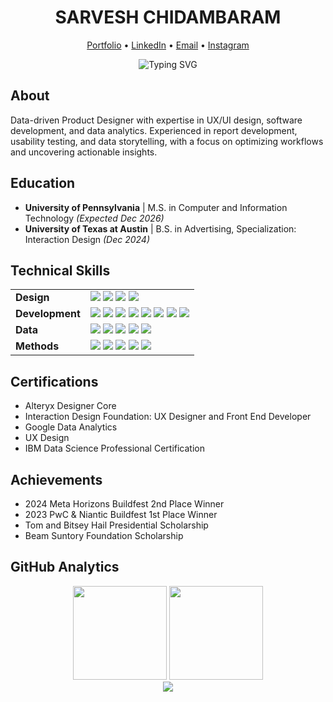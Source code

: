 <div align="center">
  <h1>SARVESH CHIDAMBARAM</h1>
  <p>
    <a href="https://sarveshsea.framer.website" target="_blank">Portfolio</a> •
    <a href="https://www.linkedin.com/in/sarveshchidambaram/" target="_blank">LinkedIn</a> •
    <a href="mailto:chidamb1@seas.upenn.edu" target="_blank">Email</a> •
    <a href="https://www.instagram.com/sarv.sea/" target="_blank">Instagram</a>
  </p>
</div>

<div align="center">
  <img src="https://readme-typing-svg.herokuapp.com?font=SF+Pro+Display&weight=300&size=22&duration=3000&pause=1000&color=999999&center=true&vCenter=true&width=435&lines=Product+Designer;UX%2FUI+Designer;Front-End+Developer;Data+Analyst;Creative+Technologist" alt="Typing SVG" />
</div>

## About

Data-driven Product Designer with expertise in UX/UI design, software development, and data analytics. Experienced in report development, usability testing, and data storytelling, with a focus on optimizing workflows and uncovering actionable insights.

## Education

- **University of Pennsylvania** | M.S. in Computer and Information Technology *(Expected Dec 2026)*
- **University of Texas at Austin** | B.S. in Advertising, Specialization: Interaction Design *(Dec 2024)*

## Technical Skills

<div align="center">
  <table>
    <tr>
      <td><strong>Design</strong></td>
      <td>
        <img src="https://img.shields.io/badge/Figma-%23F24E1E.svg?style=flat-square&logo=figma&logoColor=white&labelColor=black" />
        <img src="https://img.shields.io/badge/Adobe%20CC-%23FF0000.svg?style=flat-square&logo=adobe&logoColor=white&labelColor=black" />
        <img src="https://img.shields.io/badge/Wireframing-%23000000.svg?style=flat-square&logo=prototyping&logoColor=white&labelColor=black" />
        <img src="https://img.shields.io/badge/Prototyping-%23000000.svg?style=flat-square&logo=prototyping&logoColor=white&labelColor=black" />
      </td>
    </tr>
    <tr>
      <td><strong>Development</strong></td>
      <td>
        <img src="https://img.shields.io/badge/HTML5-%23E34F26.svg?style=flat-square&logo=html5&logoColor=white&labelColor=black" />
        <img src="https://img.shields.io/badge/CSS3-%231572B6.svg?style=flat-square&logo=css3&logoColor=white&labelColor=black" />
        <img src="https://img.shields.io/badge/JavaScript-%23F7DF1E.svg?style=flat-square&logo=javascript&logoColor=white&labelColor=black" />
        <img src="https://img.shields.io/badge/React-%2361DAFB.svg?style=flat-square&logo=react&logoColor=white&labelColor=black" />
        <img src="https://img.shields.io/badge/Python-%233776AB.svg?style=flat-square&logo=python&logoColor=white&labelColor=black" />
        <img src="https://img.shields.io/badge/Java-%23ED8B00.svg?style=flat-square&logo=java&logoColor=white&labelColor=black" />
        <img src="https://img.shields.io/badge/TouchDesigner-%23FF0000.svg?style=flat-square&logoColor=white&labelColor=black" />
        <img src="https://img.shields.io/badge/A--Frame-%23EF2D5E.svg?style=flat-square&logo=a-frame&logoColor=white&labelColor=black" />
      </td>
    </tr>
    <tr>
      <td><strong>Data</strong></td>
      <td>
        <img src="https://img.shields.io/badge/SQL-%234479A1.svg?style=flat-square&logo=mysql&logoColor=white&labelColor=black" />
        <img src="https://img.shields.io/badge/Alteryx-%235C8FE0.svg?style=flat-square&logoColor=white&labelColor=black" />
        <img src="https://img.shields.io/badge/Tableau-%23E97627.svg?style=flat-square&logo=tableau&logoColor=white&labelColor=black" />
        <img src="https://img.shields.io/badge/PowerBI-%23F2C811.svg?style=flat-square&logo=power-bi&logoColor=white&labelColor=black" />
        <img src="https://img.shields.io/badge/Pandas-%23150458.svg?style=flat-square&logo=pandas&logoColor=white&labelColor=black" />
      </td>
    </tr>
    <tr>
      <td><strong>Methods</strong></td>
      <td>
        <img src="https://img.shields.io/badge/Agile-%230175C2.svg?style=flat-square&logoColor=white&labelColor=black" />
        <img src="https://img.shields.io/badge/Scrum-%230175C2.svg?style=flat-square&logoColor=white&labelColor=black" />
        <img src="https://img.shields.io/badge/Kanban-%230175C2.svg?style=flat-square&logoColor=white&labelColor=black" />
        <img src="https://img.shields.io/badge/Jira-%230052CC.svg?style=flat-square&logo=jira&logoColor=white&labelColor=black" />
        <img src="https://img.shields.io/badge/Confluence-%230052CC.svg?style=flat-square&logo=confluence&logoColor=white&labelColor=black" />
      </td>
    </tr>
  </table>
</div>

## Certifications

- Alteryx Designer Core
- Interaction Design Foundation: UX Designer and Front End Developer
- Google Data Analytics
- UX Design
- IBM Data Science Professional Certification

## Achievements

- 2024 Meta Horizons Buildfest 2nd Place Winner
- 2023 PwC & Niantic Buildfest 1st Place Winner
- Tom and Bitsey Hail Presidential Scholarship
- Beam Suntory Foundation Scholarship

## GitHub Analytics

<div align="center">
  <img height="150em" src="https://github-readme-stats.vercel.app/api?username=sarveshsea&show_icons=true&hide_border=true&bg_color=000000&title_color=ffffff&text_color=999999&icon_color=999999&hide=stars" />
  <img height="150em" src="https://github-readme-streak-stats.herokuapp.com/?user=sarveshsea&hide_border=true&background=000000&ring=999999&fire=ffffff&currStreakLabel=ffffff&sideLabels=999999&currStreakNum=ffffff&sideNums=999999&dates=777777" />
</div>

<div align="center">
  <img src="https://komarev.com/ghpvc/?username=sarveshsea&color=999999&style=flat-square&label=Profile+Views" />
</div>

<!-- "Design is not just what it looks like and feels like. Design is how it works." - Steve Jobs -->
